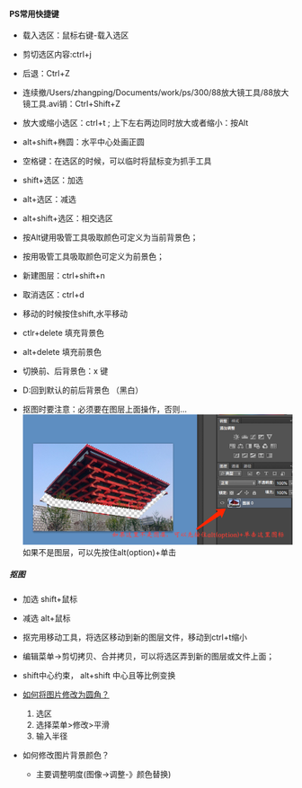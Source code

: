 #### PS常用快捷键
* 载入选区：鼠标右键-载入选区
* 剪切选区内容:ctrl+j
* 后退：Ctrl+Z
* 连续撤/Users/zhangping/Documents/work/ps/300/88放大镜工具/88放大镜工具.avi销：Ctrl+Shift+Z
* 放大或缩小选区：ctrl+t ;   上下左右两边同时放大或者缩小：按Alt
* alt+shift+椭圆：水平中心处画正圆
* 空格键：在选区的时候，可以临时将鼠标变为抓手工具
* shift+选区：加选
* alt+选区：减选
* alt+shift+选区：相交选区
* 按Alt键用吸管工具吸取颜色可定义为当前背景色；
* 按用吸管工具吸取颜色可定义为前景色；
* 新建图层：ctrl+shift+n
* 取消选区：ctrl+d
* 移动的时候按住shift,水平移动
* ctlr+delete 填充背景色
* alt+delete 填充前景色
* 切换前、后背景色：x 键
* D:回到默认的前后背景色 （黑白）

* 抠图时要注意：必须要在图层上面操作，否则...
![](img/036.png) 如果不是图层，可以先按住alt(option)+单击


##### 抠图

* 加选 shift+鼠标
* 减选 alt+鼠标
* 抠完用移动工具，将选区移动到新的图层文件，移动到ctrl+t缩小
* 编辑菜单->剪切拷贝、合并拷贝，可以将选区弄到新的图层或文件上面；
* shift中心约束， alt+shift 中心且等比例变换

* [如何将图片修改为圆角？](https://jingyan.baidu.com/article/9989c74601a34bf648ecfef8.html)
	1. 选区
	2. 选择菜单>修改>平滑
	3. 输入半径
* 如何修改图片背景颜色？
	* 主要调整明度(图像->调整-》颜色替换) 